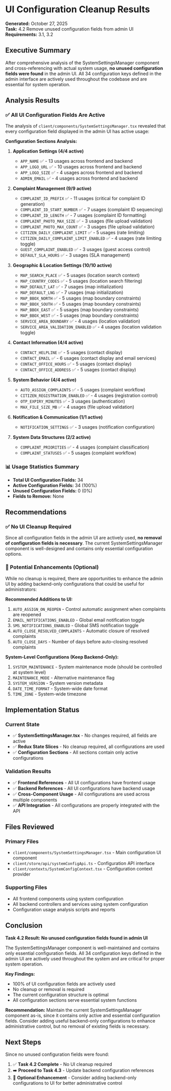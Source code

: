# UI Configuration Cleanup Results

**Generated:** October 27, 2025  
**Task:** 4.2 Remove unused configuration fields from admin UI  
**Requirements:** 3.1, 3.2

## Executive Summary

After comprehensive analysis of the SystemSettingsManager component and cross-referencing with actual system usage, **no unused configuration fields were found** in the admin UI. All 34 configuration keys defined in the admin interface are actively used throughout the codebase and are essential for system operation.

## Analysis Results

### ✅ All UI Configuration Fields Are Active

The analysis of `client/components/SystemSettingsManager.tsx` revealed that every configuration field displayed in the admin UI has active usage:

**Configuration Sections Analysis:**

1. **Application Settings (4/4 active)**
   - `APP_NAME` ✅ - 13 usages across frontend and backend
   - `APP_LOGO_URL` ✅ - 10 usages across frontend and backend
   - `APP_LOGO_SIZE` ✅ - 4 usages across frontend and backend
   - `ADMIN_EMAIL` ✅ - 4 usages across frontend and backend

2. **Complaint Management (9/9 active)**
   - `COMPLAINT_ID_PREFIX` ✅ - 11 usages (critical for complaint ID generation)
   - `COMPLAINT_ID_START_NUMBER` ✅ - 7 usages (complaint ID sequencing)
   - `COMPLAINT_ID_LENGTH` ✅ - 7 usages (complaint ID formatting)
   - `COMPLAINT_PHOTO_MAX_SIZE` ✅ - 3 usages (file upload validation)
   - `COMPLAINT_PHOTO_MAX_COUNT` ✅ - 3 usages (file upload validation)
   - `CITIZEN_DAILY_COMPLAINT_LIMIT` ✅ - 5 usages (rate limiting)
   - `CITIZEN_DAILY_COMPLAINT_LIMIT_ENABLED` ✅ - 4 usages (rate limiting toggle)
   - `GUEST_COMPLAINT_ENABLED` ✅ - 3 usages (guest access control)
   - `DEFAULT_SLA_HOURS` ✅ - 3 usages (SLA management)

3. **Geographic & Location Settings (10/10 active)**
   - `MAP_SEARCH_PLACE` ✅ - 5 usages (location search context)
   - `MAP_COUNTRY_CODES` ✅ - 5 usages (location search filtering)
   - `MAP_DEFAULT_LAT` ✅ - 7 usages (map initialization)
   - `MAP_DEFAULT_LNG` ✅ - 7 usages (map initialization)
   - `MAP_BBOX_NORTH` ✅ - 5 usages (map boundary constraints)
   - `MAP_BBOX_SOUTH` ✅ - 5 usages (map boundary constraints)
   - `MAP_BBOX_EAST` ✅ - 5 usages (map boundary constraints)
   - `MAP_BBOX_WEST` ✅ - 5 usages (map boundary constraints)
   - `SERVICE_AREA_BOUNDARY` ✅ - 4 usages (location validation)
   - `SERVICE_AREA_VALIDATION_ENABLED` ✅ - 4 usages (location validation toggle)

4. **Contact Information (4/4 active)**
   - `CONTACT_HELPLINE` ✅ - 5 usages (contact display)
   - `CONTACT_EMAIL` ✅ - 6 usages (contact display and email services)
   - `CONTACT_OFFICE_HOURS` ✅ - 5 usages (contact display)
   - `CONTACT_OFFICE_ADDRESS` ✅ - 5 usages (contact display)

5. **System Behavior (4/4 active)**
   - `AUTO_ASSIGN_COMPLAINTS` ✅ - 5 usages (complaint workflow)
   - `CITIZEN_REGISTRATION_ENABLED` ✅ - 4 usages (registration control)
   - `OTP_EXPIRY_MINUTES` ✅ - 3 usages (authentication)
   - `MAX_FILE_SIZE_MB` ✅ - 4 usages (file upload validation)

6. **Notification & Communication (1/1 active)**
   - `NOTIFICATION_SETTINGS` ✅ - 3 usages (notification configuration)

7. **System Data Structures (2/2 active)**
   - `COMPLAINT_PRIORITIES` ✅ - 4 usages (complaint classification)
   - `COMPLAINT_STATUSES` ✅ - 5 usages (complaint workflow)

### 📊 Usage Statistics Summary

- **Total UI Configuration Fields:** 34
- **Active Configuration Fields:** 34 (100%)
- **Unused Configuration Fields:** 0 (0%)
- **Fields to Remove:** None

## Recommendations

### ✅ No UI Cleanup Required

Since all configuration fields in the admin UI are actively used, **no removal of configuration fields is necessary**. The current SystemSettingsManager component is well-designed and contains only essential configuration options.

### 🔧 Potential Enhancements (Optional)

While no cleanup is required, there are opportunities to enhance the admin UI by adding backend-only configurations that could be useful for administrators:

**Recommended Additions to UI:**
1. `AUTO_ASSIGN_ON_REOPEN` - Control automatic assignment when complaints are reopened
2. `EMAIL_NOTIFICATIONS_ENABLED` - Global email notification toggle
3. `SMS_NOTIFICATIONS_ENABLED` - Global SMS notification toggle
4. `AUTO_CLOSE_RESOLVED_COMPLAINTS` - Automatic closure of resolved complaints
5. `AUTO_CLOSE_DAYS` - Number of days before auto-closing resolved complaints

**System-Level Configurations (Keep Backend-Only):**
1. `SYSTEM_MAINTENANCE` - System maintenance mode (should be controlled at system level)
2. `MAINTENANCE_MODE` - Alternative maintenance flag
3. `SYSTEM_VERSION` - System version metadata
4. `DATE_TIME_FORMAT` - System-wide date format
5. `TIME_ZONE` - System-wide timezone

## Implementation Status

### Current State
- ✅ **SystemSettingsManager.tsx** - No changes required, all fields are active
- ✅ **Redux State Slices** - No cleanup required, all configurations are used
- ✅ **Configuration Sections** - All sections contain only active configurations

### Validation Results
- ✅ **Frontend References** - All UI configurations have frontend usage
- ✅ **Backend References** - All UI configurations have backend usage
- ✅ **Cross-Component Usage** - All configurations are used across multiple components
- ✅ **API Integration** - All configurations are properly integrated with the API

## Files Reviewed

### Primary Files
- `client/components/SystemSettingsManager.tsx` - Main configuration UI component
- `client/store/api/systemConfigApi.ts` - Configuration API interface
- `client/contexts/SystemConfigContext.tsx` - Configuration context provider

### Supporting Files
- All frontend components using system configuration
- All backend controllers and services using system configuration
- Configuration usage analysis scripts and reports

## Conclusion

**Task 4.2 Result: No unused configuration fields found in admin UI**

The SystemSettingsManager component is well-maintained and contains only essential configuration fields. All 34 configuration keys defined in the admin UI are actively used throughout the system and are critical for proper system operation.

**Key Findings:**
- 100% of UI configuration fields are actively used
- No cleanup or removal is required
- The current configuration structure is optimal
- All configuration sections serve essential system functions

**Recommendation:** Maintain the current SystemSettingsManager component as-is, since it contains only active and essential configuration fields. Consider adding useful backend-only configurations to enhance administrative control, but no removal of existing fields is necessary.

## Next Steps

Since no unused configuration fields were found:
1. ✅ **Task 4.2 Complete** - No UI cleanup required
2. ➡️ **Proceed to Task 4.3** - Update backend configuration references
3. 🔄 **Optional Enhancement** - Consider adding backend-only configurations to UI for better administrative control